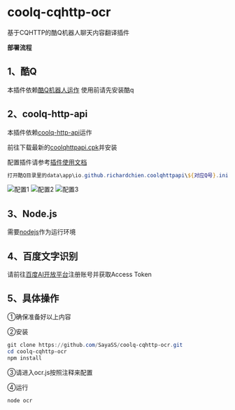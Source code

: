# coolq-cqhttp-ocr
基于CQHTTP的酷Q机器人聊天内容翻译插件

**部署流程**



## 1、酷Q
本插件依赖[酷Q机器人运作](https://cqp.cc/)
使用前请先安装酷q
## 2、coolq-http-api
本插件依赖[coolq-http-api](https://github.com/richardchien/coolq-http-api)运作

前往下载最新的[coolqhttpapi.cpk](https://github.com/richardchien/coolq-http-api/releases)并安装

配置插件请参考[插件使用文档](https://cqhttp.cc/docs/4.13/#/)
```ps1
打开酷Q目录里的data\app\io.github.richardchien.coolqhttpapi\${对应Q号}.ini
```
![配置1](https://pic.downk.cc/item/5e0c1a8476085c32892e3524.jpg)
![配置2](https://pic.downk.cc/item/5e0c1bbf76085c32892e6556.jpg)
![配置3](https://pic.downk.cc/item/5e0c1bd976085c32892e696c.jpg)

## 3、Node.js
需要[nodejs](https://nodejs.org/en/)作为运行环境
## 4、百度文字识别
请前往[百度AI开放平台](https://ai.baidu.com/ai-doc/OCR/zk3h7xz52)注册账号并获取Access Token
## 5、具体操作
①确保准备好以上内容

②安装
```ps1
git clone https://github.com/SayaSS/coolq-cqhttp-ocr.git
cd coolq-cqhttp-ocr
npm install
```

③请进入ocr.js按照注释来配置 

④运行
```ps1
node ocr
```
